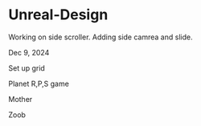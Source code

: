 # Unreal-Design

Working on side scroller. Adding side camrea and slide.

Dec 9, 2024

Set up grid 

Planet R,P,S game

Mother

Zoob
